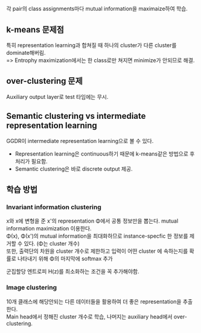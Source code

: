 #

각 pair의 class assignments마다 mutual information을 maximaize하여 학습.


## k-means 문제점
특히 representation learning과 합쳐질 때 하나의 cluster가 다른 cluster를 dominate해버림.  
=> Entrophy maximization에서는 한 class로만 쳐지면 minimize가 안되므로 해결.

## over-clustering 문제
Auxiliary output layer로 test 타임에는 무시.


## Semantic clustering vs intermediate representation learning
GGDR이 intermediate representation learning으로 볼 수 있다.
* Representation learning은 continuous하기 때문에 k-means같은 방법으로 후처리가 필요함.
* Semantic clustering은 바로 discrete output 제공.


## 학습 방법
### Invariant information clustering
x와 x에 변형을 준 x'의 representation Φ에서 공통 정보만을 뽑는다. mutual information maximization 이용한다.  
Φ(x), Φ(x')의 mutual information을 최대화하므로 instance-specfic 한 정보를 제거할 수 있다. (Φ는 cluster 개수)   
또한, 출력단의 차원을 cluster 개수로 제한하고 입력이 어떤 cluster 에 속하는지를 확률로 나타내기 위해 Φ의 마지막에 softmax 추가  

군집할당 엔트로피 H(z)를 최소화하는 조건을 꼭 추가해야함.  

### Image clustering
10개 클래스에 해당안되는 다른 데이터들을 활용하여 더 좋은 representation을 추출한다.  
Main head에서 정해진 cluster 개수로 학습, 나머지는 auxiliary head에서 over-clustering.

